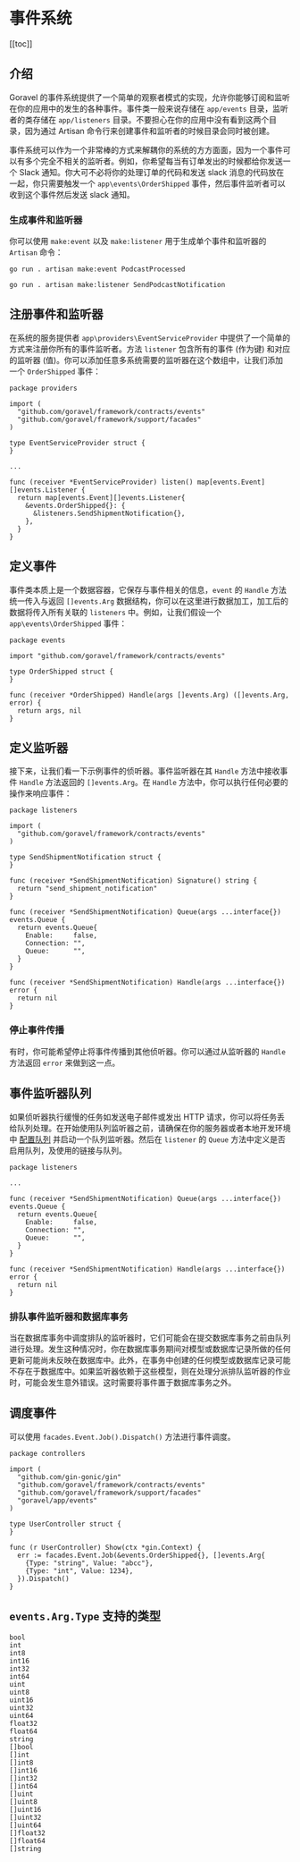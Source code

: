 # 事件系统

[[toc]]

## 介绍

Goravel 的事件系统提供了一个简单的观察者模式的实现，允许你能够订阅和监听在你的应用中的发生的各种事件。事件类一般来说存储在 `app/events` 目录，监听者的类存储在 `app/listeners` 目录。不要担心在你的应用中没有看到这两个目录，因为通过 Artisan 命令行来创建事件和监听者的时候目录会同时被创建。

事件系统可以作为一个非常棒的方式来解耦你的系统的方方面面，因为一个事件可以有多个完全不相关的监听者。例如，你希望每当有订单发出的时候都给你发送一个 Slack 通知。你大可不必将你的处理订单的代码和发送 slack 消息的代码放在一起，你只需要触发一个 `app\events\OrderShipped` 事件，然后事件监听者可以收到这个事件然后发送 slack 通知。

### 生成事件和监听器

你可以使用 `make:event` 以及 `make:listener` 用于生成单个事件和监听器的 `Artisan` 命令：

```
go run . artisan make:event PodcastProcessed

go run . artisan make:listener SendPodcastNotification
```

## 注册事件和监听器

在系统的服务提供者 `app\providers\EventServiceProvider` 中提供了一个简单的方式来注册你所有的事件监听者。方法 `listener` 包含所有的事件 (作为键) 和对应的监听器 (值)。你可以添加任意多系统需要的监听器在这个数组中，让我们添加一个 `OrderShipped` 事件：

```
package providers

import (
  "github.com/goravel/framework/contracts/events"
  "github.com/goravel/framework/support/facades"
)

type EventServiceProvider struct {
}

...

func (receiver *EventServiceProvider) listen() map[events.Event][]events.Listener {
  return map[events.Event][]events.Listener{
    &events.OrderShipped{}: {
      &listeners.SendShipmentNotification{},
    },
  }
}
```

## 定义事件

事件类本质上是一个数据容器，它保存与事件相关的信息，`event` 的 `Handle` 方法统一传入与返回 `[]events.Arg` 数据结构，你可以在这里进行数据加工，加工后的数据将传入所有关联的 `listeners` 中。例如，让我们假设一个 `app\events\OrderShipped` 事件：

```
package events

import "github.com/goravel/framework/contracts/events"

type OrderShipped struct {
}

func (receiver *OrderShipped) Handle(args []events.Arg) ([]events.Arg, error) {
  return args, nil
}
```

## 定义监听器

接下来，让我们看一下示例事件的侦听器。事件监听器在其 `Handle` 方法中接收事件 `Handle` 方法返回的 `[]events.Arg`。在 `Handle` 方法中，你可以执行任何必要的操作来响应事件：

```
package listeners

import (
  "github.com/goravel/framework/contracts/events"
)

type SendShipmentNotification struct {
}

func (receiver *SendShipmentNotification) Signature() string {
  return "send_shipment_notification"
}

func (receiver *SendShipmentNotification) Queue(args ...interface{}) events.Queue {
  return events.Queue{
    Enable:     false,
    Connection: "",
    Queue:      "",
  }
}

func (receiver *SendShipmentNotification) Handle(args ...interface{}) error {
  return nil
}
```

### 停止事件传播

有时，你可能希望停止将事件传播到其他侦听器。你可以通过从监听器的 `Handle` 方法返回 `error` 来做到这一点。

## 事件监听器队列

如果侦听器执行缓慢的任务如发送电子邮件或发出 HTTP 请求，你可以将任务丢给队列处理。在开始使用队列监听器之前，请确保在你的服务器或者本地开发环境中 [配置队列](%E9%98%9F%E5%88%97.md) 并启动一个队列监听器。然后在 `listener` 的 `Queue` 方法中定义是否启用队列，及使用的链接与队列。

```
package listeners

...

func (receiver *SendShipmentNotification) Queue(args ...interface{}) events.Queue {
  return events.Queue{
    Enable:     false,
    Connection: "",
    Queue:      "",
  }
}

func (receiver *SendShipmentNotification) Handle(args ...interface{}) error {
  return nil
}
```

### 排队事件监听器和数据库事务

当在数据库事务中调度排队的监听器时，它们可能会在提交数据库事务之前由队列进行处理。发生这种情况时，你在数据库事务期间对模型或数据库记录所做的任何更新可能尚未反映在数据库中。此外，在事务中创建的任何模型或数据库记录可能不存在于数据库中。如果监听器依赖于这些模型，则在处理分派排队监听器的作业时，可能会发生意外错误。这时需要将事件置于数据库事务之外。

## 调度事件

可以使用 `facades.Event.Job().Dispatch()` 方法进行事件调度。

```
package controllers

import (
  "github.com/gin-gonic/gin"
  "github.com/goravel/framework/contracts/events"
  "github.com/goravel/framework/support/facades"
  "goravel/app/events"
)

type UserController struct {
}

func (r UserController) Show(ctx *gin.Context) {
  err := facades.Event.Job(&events.OrderShipped{}, []events.Arg{
    {Type: "string", Value: "abcc"},
    {Type: "int", Value: 1234},
  }).Dispatch()
}

```

## `events.Arg.Type` 支持的类型

```
bool
int
int8
int16
int32
int64
uint
uint8
uint16
uint32
uint64
float32
float64
string
[]bool
[]int
[]int8
[]int16
[]int32
[]int64
[]uint
[]uint8
[]uint16
[]uint32
[]uint64
[]float32
[]float64
[]string
```
